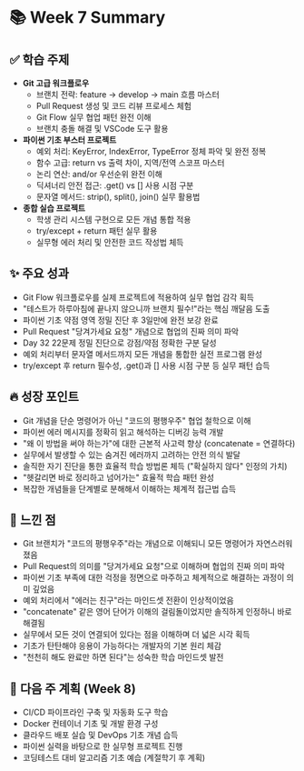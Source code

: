 # 📚 Week 7 Summary

## ✅ 학습 주제
- **Git 고급 워크플로우**
  - 브랜치 전략: feature → develop → main 흐름 마스터
  - Pull Request 생성 및 코드 리뷰 프로세스 체험
  - Git Flow 실무 협업 패턴 완전 이해
  - 브랜치 충돌 해결 및 VSCode 도구 활용
- **파이썬 기초 부스터 프로젝트**
  - 예외 처리: KeyError, IndexError, TypeError 정체 파악 및 완전 정복
  - 함수 고급: return vs 출력 차이, 지역/전역 스코프 마스터
  - 논리 연산: and/or 우선순위 완전 이해
  - 딕셔너리 안전 접근: .get() vs [] 사용 시점 구분
  - 문자열 메서드: strip(), split(), join() 실무 활용법
- **종합 실습 프로젝트**
  - 학생 관리 시스템 구현으로 모든 개념 통합 적용
  - try/except + return 패턴 실무 활용
  - 실무형 에러 처리 및 안전한 코드 작성법 체득

## ✨ 주요 성과
- Git Flow 워크플로우를 실제 프로젝트에 적용하여 실무 협업 감각 획득
- "테스트가 하루아침에 끝나지 않으니까 브랜치 필수!"라는 핵심 깨달음 도출
- 파이썬 기초 약점 영역 정밀 진단 후 3일만에 완전 보강 완료
- Pull Request "당겨가세요 요청" 개념으로 협업의 진짜 의미 파악
- Day 32 22문제 정밀 진단으로 강점/약점 정확한 구분 달성
- 예외 처리부터 문자열 메서드까지 모든 개념을 통합한 실전 프로그램 완성
- try/except 후 return 필수성, .get()과 [] 사용 시점 구분 등 실무 패턴 습득

## 🔥 성장 포인트
- Git 개념을 단순 명령어가 아닌 "코드의 평행우주" 협업 철학으로 이해
- 파이썬 에러 메시지를 정확히 읽고 해석하는 디버깅 능력 개발
- "왜 이 방법을 써야 하는가"에 대한 근본적 사고력 향상 (concatenate = 연결하다)
- 실무에서 발생할 수 있는 숨겨진 에러까지 고려하는 안전 의식 발달
- 솔직한 자기 진단을 통한 효율적 학습 방법론 체득 ("확실하지 않다" 인정의 가치)
- "헷갈리면 바로 정리하고 넘어가는" 효율적 학습 패턴 완성
- 복잡한 개념들을 단계별로 분해해서 이해하는 체계적 접근법 습득

## 🤔 느낀 점
- Git 브랜치가 "코드의 평행우주"라는 개념으로 이해되니 모든 명령어가 자연스러워졌음
- Pull Request의 의미를 "당겨가세요 요청"으로 이해하며 협업의 진짜 의미 파악
- 파이썬 기초 부족에 대한 걱정을 정면으로 마주하고 체계적으로 해결하는 과정이 의미 깊었음
- 예외 처리에서 "에러는 친구"라는 마인드셋 전환이 인상적이었음
- "concatenate" 같은 영어 단어가 이해의 걸림돌이었지만 솔직하게 인정하니 바로 해결됨
- 실무에서 모든 것이 연결되어 있다는 점을 이해하며 더 넓은 시각 획득
- 기초가 탄탄해야 응용이 가능하다는 개발자의 기본 원리 체감
- "천천히 해도 완료만 하면 된다"는 성숙한 학습 마인드셋 발전

## 🏹 다음 주 계획 (Week 8)
- CI/CD 파이프라인 구축 및 자동화 도구 학습
- Docker 컨테이너 기초 및 개발 환경 구성
- 클라우드 배포 실습 및 DevOps 기초 개념 습득
- 파이썬 실력을 바탕으로 한 실무형 프로젝트 진행
- 코딩테스트 대비 알고리즘 기초 예습 (계절학기 후 계획)